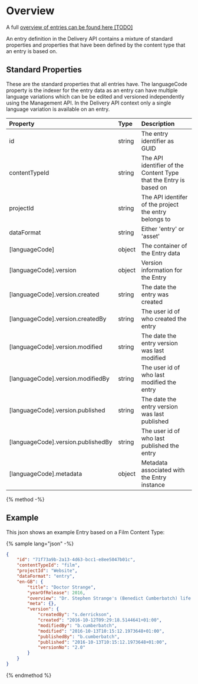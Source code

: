 # Overview

A full [overview of entries can be found here [TODO]]()

An entry definition in the Delivery API contains a mixture of standard properties and properties that have been defined by the content type that an entry is based on. 

## Standard Properties

These are the standard properties that all entries have. The languageCode property is the indexer for the entry data as an entry can have multiple language variations which can be be edited and versioned independently using the Management API. In the Delivery API context only a single language variation is available on an entry. 

| Property | Type | Description |
| :------- | :--- | :---------- |
| id | string | The entry identifier as GUID |
| contentTypeId | string  | The API identifier of the Content Type that the Entry is based on |
| projectId | string | The API identifer of the project the entry belongs to |
| dataFormat | string | Either 'entry' or 'asset' |
| [languageCode] | object | The container of the Entry data |
| [languageCode].version | object | Version information for the Entry | 
| [languageCode].version.created | string | The date the entry was created |
| [languageCode].version.createdBy | string | The user id of who created the entry |
| [languageCode].version.modified | string | The date the entry version was last modified |
| [languageCode].version.modifiedBy | string | The user id of who last modified the entry |
| [languageCode].version.published | string | The date the entry version was last published |
| [languageCode].version.publishedBy | string | The user id of who last published the entry |
| [languageCode].metadata | object | Metadata associated with the Entry instance | 


{% method -%}

## Example

This json shows an example Entry based on a Film Content Type:

{% sample lang="json" -%}
```json
{
    "id": "71f73a9b-2a13-4d63-bcc1-e8ee5047b01c",
    "contentTypeId": "film",
    "projectId": "Website",
    "dataFormat": "entry",
    "en-GB": {
        "title": "Doctor Strange",
        "yearOfRelease": 2016,
        "overview": "Dr. Stephen Strange's (Benedict Cumberbatch) life changes after a car accident robs him of the use of his hands. When traditional medicine fails him, he looks for healing, and hope, in a mysterious enclave. He quickly learns that the enclave is at the front line of a battle against unseen dark force…",
        "meta": {},
        "version": {
            "createdBy": "s.derrickson",
            "created": "2016-10-12T09:29:18.5144641+01:00",
            "modifiedBy": "b.cumberbatch",
            "modified": "2016-10-13T10:15:12.1973648+01:00",
            "publishedBy": "b.cumberbatch",
            "published": "2016-10-13T10:15:12.1973648+01:00",
            "versionNo": "2.0"
        }
    }
}
```
{% endmethod %}